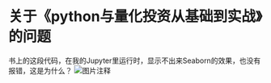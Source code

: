 # 关于《python与量化投资从基础到实战》的问题

书上的这段代码，在我的Jupyter里运行时，显示不出来Seaborn的效果，也没有报错，这是为什么？
![图片注释](http://storage-uqer.datayes.com/5da90bd330ccf30125d5a705/71b9525c-1cc8-11ea-b01b-0242ac140002)